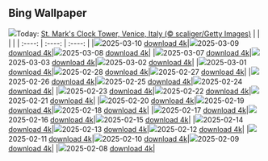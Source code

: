 ## Bing Wallpaper
![](./wallpaper/2025-03-10.jpg)Today: [St. Mark's Clock Tower, Venice, Italy (© scaliger/Getty Images)](./wallpaper/2025-03-10.jpg)
|      |      |      |
| :----: | :----: | :----: |
|![](./wallpaper/2025-03-10_sm.jpg)2025-03-10 [download 4k](./wallpaper/2025-03-10.jpg)|![](./wallpaper/2025-03-09_sm.jpg)2025-03-09 [download 4k](./wallpaper/2025-03-09.jpg)|![](./wallpaper/2025-03-08_sm.jpg)2025-03-08 [download 4k](./wallpaper/2025-03-08.jpg)|
|![](./wallpaper/2025-03-07_sm.jpg)2025-03-07 [download 4k](./wallpaper/2025-03-07.jpg)|![](./wallpaper/2025-03-03_sm.jpg)2025-03-03 [download 4k](./wallpaper/2025-03-03.jpg)|![](./wallpaper/2025-03-02_sm.jpg)2025-03-02 [download 4k](./wallpaper/2025-03-02.jpg)|
|![](./wallpaper/2025-03-01_sm.jpg)2025-03-01 [download 4k](./wallpaper/2025-03-01.jpg)|![](./wallpaper/2025-02-28_sm.jpg)2025-02-28 [download 4k](./wallpaper/2025-02-28.jpg)|![](./wallpaper/2025-02-27_sm.jpg)2025-02-27 [download 4k](./wallpaper/2025-02-27.jpg)|
|![](./wallpaper/2025-02-26_sm.jpg)2025-02-26 [download 4k](./wallpaper/2025-02-26.jpg)|![](./wallpaper/2025-02-25_sm.jpg)2025-02-25 [download 4k](./wallpaper/2025-02-25.jpg)|![](./wallpaper/2025-02-24_sm.jpg)2025-02-24 [download 4k](./wallpaper/2025-02-24.jpg)|
|![](./wallpaper/2025-02-23_sm.jpg)2025-02-23 [download 4k](./wallpaper/2025-02-23.jpg)|![](./wallpaper/2025-02-22_sm.jpg)2025-02-22 [download 4k](./wallpaper/2025-02-22.jpg)|![](./wallpaper/2025-02-21_sm.jpg)2025-02-21 [download 4k](./wallpaper/2025-02-21.jpg)|
|![](./wallpaper/2025-02-20_sm.jpg)2025-02-20 [download 4k](./wallpaper/2025-02-20.jpg)|![](./wallpaper/2025-02-19_sm.jpg)2025-02-19 [download 4k](./wallpaper/2025-02-19.jpg)|![](./wallpaper/2025-02-18_sm.jpg)2025-02-18 [download 4k](./wallpaper/2025-02-18.jpg)|
|![](./wallpaper/2025-02-17_sm.jpg)2025-02-17 [download 4k](./wallpaper/2025-02-17.jpg)|![](./wallpaper/2025-02-16_sm.jpg)2025-02-16 [download 4k](./wallpaper/2025-02-16.jpg)|![](./wallpaper/2025-02-15_sm.jpg)2025-02-15 [download 4k](./wallpaper/2025-02-15.jpg)|
|![](./wallpaper/2025-02-14_sm.jpg)2025-02-14 [download 4k](./wallpaper/2025-02-14.jpg)|![](./wallpaper/2025-02-13_sm.jpg)2025-02-13 [download 4k](./wallpaper/2025-02-13.jpg)|![](./wallpaper/2025-02-12_sm.jpg)2025-02-12 [download 4k](./wallpaper/2025-02-12.jpg)|
|![](./wallpaper/2025-02-11_sm.jpg)2025-02-11 [download 4k](./wallpaper/2025-02-11.jpg)|![](./wallpaper/2025-02-10_sm.jpg)2025-02-10 [download 4k](./wallpaper/2025-02-10.jpg)|![](./wallpaper/2025-02-09_sm.jpg)2025-02-09 [download 4k](./wallpaper/2025-02-09.jpg)|
|![](./wallpaper/2025-02-08_sm.jpg)2025-02-08 [download 4k](./wallpaper/2025-02-08.jpg)|